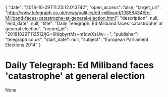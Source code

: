 {
  "date": "2018-10-29T11:25:12.013742", 
  "open_access": false, 
  "target_url": "http://www.telegraph.co.uk/news/politics/ed-miliband/10856434/Ed-Miliband-faces-catastrophe-at-general-election.html", 
  "description": null, 
  "end_date": null, 
  "title": "Daily Telegraph: Ed Miliband faces 'catastrophe' at general election", 
  "record_id": "20181029T112512/jG+0IKqbyrtMs+m1dwXzUw==", 
  "publisher": "telegraph.co.uk", 
  "start_date": null, 
  "subject": "European Parliament Elections 2014"
}

# Daily Telegraph: Ed Miliband faces 'catastrophe' at general election

None